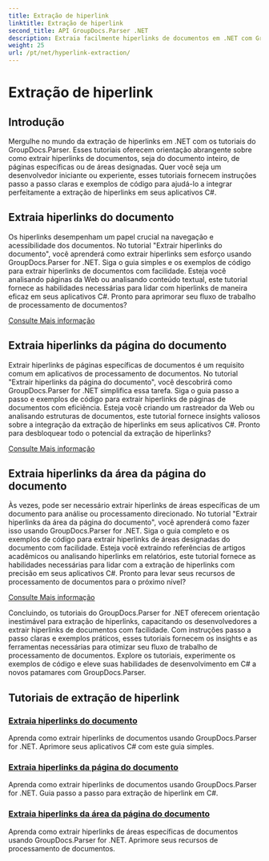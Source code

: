 ```yaml
---
title: Extração de hiperlink
linktitle: Extração de hiperlink
second_title: API GroupDocs.Parser .NET
description: Extraia facilmente hiperlinks de documentos em .NET com GroupDocs.Parser. Aprimore seus aplicativos C# com guias passo a passo para extração de hiperlinks.
weight: 25
url: /pt/net/hyperlink-extraction/
---
```


# Extração de hiperlink

## Introdução

Mergulhe no mundo da extração de hiperlinks em .NET com os tutoriais do GroupDocs.Parser. Esses tutoriais oferecem orientação abrangente sobre como extrair hiperlinks de documentos, seja do documento inteiro, de páginas específicas ou de áreas designadas. Quer você seja um desenvolvedor iniciante ou experiente, esses tutoriais fornecem instruções passo a passo claras e exemplos de código para ajudá-lo a integrar perfeitamente a extração de hiperlinks em seus aplicativos C#.

## Extraia hiperlinks do documento

Os hiperlinks desempenham um papel crucial na navegação e acessibilidade dos documentos. No tutorial "Extrair hiperlinks do documento", você aprenderá como extrair hiperlinks sem esforço usando GroupDocs.Parser for .NET. Siga o guia simples e os exemplos de código para extrair hiperlinks de documentos com facilidade. Esteja você analisando páginas da Web ou analisando conteúdo textual, este tutorial fornece as habilidades necessárias para lidar com hiperlinks de maneira eficaz em seus aplicativos C#. Pronto para aprimorar seu fluxo de trabalho de processamento de documentos?

[Consulte Mais informação](./extract-hyperlinks-from-document/)

## Extraia hiperlinks da página do documento

Extrair hiperlinks de páginas específicas de documentos é um requisito comum em aplicativos de processamento de documentos. No tutorial "Extrair hiperlinks da página do documento", você descobrirá como GroupDocs.Parser for .NET simplifica essa tarefa. Siga o guia passo a passo e exemplos de código para extrair hiperlinks de páginas de documentos com eficiência. Esteja você criando um rastreador da Web ou analisando estruturas de documentos, este tutorial fornece insights valiosos sobre a integração da extração de hiperlinks em seus aplicativos C#. Pronto para desbloquear todo o potencial da extração de hiperlinks?

[Consulte Mais informação](./extract-hyperlinks-from-document-page/)

## Extraia hiperlinks da área da página do documento

Às vezes, pode ser necessário extrair hiperlinks de áreas específicas de um documento para análise ou processamento direcionado. No tutorial "Extrair hiperlinks da área da página do documento", você aprenderá como fazer isso usando GroupDocs.Parser for .NET. Siga o guia completo e os exemplos de código para extrair hiperlinks de áreas designadas do documento com facilidade. Esteja você extraindo referências de artigos acadêmicos ou analisando hiperlinks em relatórios, este tutorial fornece as habilidades necessárias para lidar com a extração de hiperlinks com precisão em seus aplicativos C#. Pronto para levar seus recursos de processamento de documentos para o próximo nível?

[Consulte Mais informação](./extract-hyperlinks-from-document-page-area/)

Concluindo, os tutoriais do GroupDocs.Parser for .NET oferecem orientação inestimável para extração de hiperlinks, capacitando os desenvolvedores a extrair hiperlinks de documentos com facilidade. Com instruções passo a passo claras e exemplos práticos, esses tutoriais fornecem os insights e as ferramentas necessárias para otimizar seu fluxo de trabalho de processamento de documentos. Explore os tutoriais, experimente os exemplos de código e eleve suas habilidades de desenvolvimento em C# a novos patamares com GroupDocs.Parser.
## Tutoriais de extração de hiperlink
### [Extraia hiperlinks do documento](./extract-hyperlinks-from-document/)
Aprenda como extrair hiperlinks de documentos usando GroupDocs.Parser for .NET. Aprimore seus aplicativos C# com este guia simples.
### [Extraia hiperlinks da página do documento](./extract-hyperlinks-from-document-page/)
Aprenda como extrair hiperlinks de documentos usando GroupDocs.Parser for .NET. Guia passo a passo para extração de hiperlink em C#.
### [Extraia hiperlinks da área da página do documento](./extract-hyperlinks-from-document-page-area/)
Aprenda como extrair hiperlinks de áreas específicas de documentos usando GroupDocs.Parser for .NET. Aprimore seus recursos de processamento de documentos.